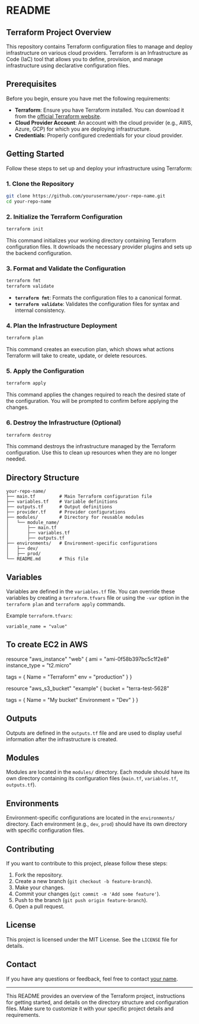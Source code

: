 # README

## Terraform Project Overview

This repository contains Terraform configuration files to manage and deploy infrastructure on various cloud providers. Terraform is an Infrastructure as Code (IaC) tool that allows you to define, provision, and manage infrastructure using declarative configuration files.

## Prerequisites

Before you begin, ensure you have met the following requirements:

- **Terraform**: Ensure you have Terraform installed. You can download it from the [official Terraform website](https://www.terraform.io/downloads.html).
- **Cloud Provider Account**: An account with the cloud provider (e.g., AWS, Azure, GCP) for which you are deploying infrastructure.
- **Credentials**: Properly configured credentials for your cloud provider.

## Getting Started

Follow these steps to set up and deploy your infrastructure using Terraform:

### 1. Clone the Repository

```bash
git clone https://github.com/yourusername/your-repo-name.git
cd your-repo-name
```

### 2. Initialize the Terraform Configuration

```bash
terraform init
```

This command initializes your working directory containing Terraform configuration files. It downloads the necessary provider plugins and sets up the backend configuration.

### 3. Format and Validate the Configuration

```bash
terraform fmt
terraform validate
```

- **`terraform fmt`**: Formats the configuration files to a canonical format.
- **`terraform validate`**: Validates the configuration files for syntax and internal consistency.

### 4. Plan the Infrastructure Deployment

```bash
terraform plan
```

This command creates an execution plan, which shows what actions Terraform will take to create, update, or delete resources.

### 5. Apply the Configuration

```bash
terraform apply
```

This command applies the changes required to reach the desired state of the configuration. You will be prompted to confirm before applying the changes.

### 6. Destroy the Infrastructure (Optional)

```bash
terraform destroy
```

This command destroys the infrastructure managed by the Terraform configuration. Use this to clean up resources when they are no longer needed.

## Directory Structure

```plaintext
your-repo-name/
├── main.tf         # Main Terraform configuration file
├── variables.tf    # Variable definitions
├── outputs.tf      # Output definitions
├── provider.tf     # Provider configurations
├── modules/        # Directory for reusable modules
│   └── module_name/
│       ├── main.tf
│       ├── variables.tf
│       ├── outputs.tf
├── environments/   # Environment-specific configurations
│   ├── dev/
│   ├── prod/
└── README.md       # This file
```

## Variables

Variables are defined in the `variables.tf` file. You can override these variables by creating a `terraform.tfvars` file or using the `-var` option in the `terraform plan` and `terraform apply` commands.

Example `terraform.tfvars`:

```plaintext
variable_name = "value"
```
## To create EC2 in AWS

resource "aws_instance" "web" {
  ami           = "ami-0f58b397bc5c1f2e8"
  instance_type = "t2.micro"

  tags = {
    Name = "Terraform"
    env = "production"
  }
}

resource "aws_s3_bucket" "example" {
  bucket = "terra-test-5628"

  tags = {
    Name        = "My bucket"
    Environment = "Dev"
  }
}

## Outputs

Outputs are defined in the `outputs.tf` file and are used to display useful information after the infrastructure is created.

## Modules

Modules are located in the `modules/` directory. Each module should have its own directory containing its configuration files (`main.tf`, `variables.tf`, `outputs.tf`).

## Environments

Environment-specific configurations are located in the `environments/` directory. Each environment (e.g., `dev`, `prod`) should have its own directory with specific configuration files.

## Contributing

If you want to contribute to this project, please follow these steps:

1. Fork the repository.
2. Create a new branch (`git checkout -b feature-branch`).
3. Make your changes.
4. Commit your changes (`git commit -m 'Add some feature'`).
5. Push to the branch (`git push origin feature-branch`).
6. Open a pull request.

## License

This project is licensed under the MIT License. See the `LICENSE` file for details.

## Contact

If you have any questions or feedback, feel free to contact [your name](mailto:your-email@example.com).

---

This README provides an overview of the Terraform project, instructions for getting started, and details on the directory structure and configuration files. Make sure to customize it with your specific project details and requirements.